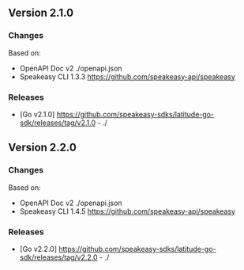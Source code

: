 

## Version 2.1.0
### Changes
Based on:
- OpenAPI Doc v2 ./openapi.json
- Speakeasy CLI 1.3.3 https://github.com/speakeasy-api/speakeasy
### Releases
- [Go v2.1.0] https://github.com/speakeasy-sdks/latitude-go-sdk/releases/tag/v2.1.0 - ./

## Version 2.2.0
### Changes
Based on:
- OpenAPI Doc v2 ./openapi.json
- Speakeasy CLI 1.4.5 https://github.com/speakeasy-api/speakeasy
### Releases
- [Go v2.2.0] https://github.com/speakeasy-sdks/latitude-go-sdk/releases/tag/v2.2.0 - ./